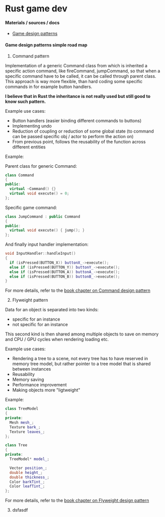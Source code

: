 # Rust game dev

#### Materials / sources / docs 
- [Game design patterns](http://gameprogrammingpatterns.com/contents.html)


#### Game design patterns simple road map
1. Command pattern

Implementation of a generic Command class from which is inherited a specific action 
command, like fireCommand, jumpCommand, so that when a specific command have to
be called, it can be called through parent class. This approach is way more 
flexible, than hard coding some specific commands in for example button handlers.

**I believe that in Rust the inheritance is not really used but still good to 
know such pattern.**

Example use cases:
- Button handlers (easier binding different commands to buttons)
- Implementing undo
- Reduction of coupling or reduction of some global state 
(to command can be passed specific obj / actor to perform the action on)
- From previous point, follows the reusability of the function across different 
entities

Example:

Parent class for generic Command:
```cpp
class Command
{
public:
  virtual ~Command() {}
  virtual void execute() = 0;
};
```

Specific game command:
```cpp
class JumpCommand : public Command
{
public:
  virtual void execute() { jump(); }
};
```

And finally input handler implementation:
```cpp
void InputHandler::handleInput()
{
  if (isPressed(BUTTON_X)) buttonX_->execute();
  else if (isPressed(BUTTON_Y)) buttonY_->execute();
  else if (isPressed(BUTTON_A)) buttonA_->execute();
  else if (isPressed(BUTTON_B)) buttonB_->execute();
}

```
For more details, refer to the [book chapter on Command design pattern](http://gameprogrammingpatterns.com/command.html)

2. Flyweight pattern

Data for an object is separated into two kinds:
* specific for an instance
* not specific for an instance

This second kind is then shared among multiple objects to save on memory and 
CPU / GPU cycles when rendering loading etc.

Example use cases:
- Rendering a tree to a scene, not every tree has to have reserved in memory 
tree model, but rather pointer to a tree model that is shared between instances
- Reusability 
- Memory saving 
- Performance improvement
- Making objects more "ligtweight"

Example:
```cpp
class TreeModel
{
private:
  Mesh mesh_;
  Texture bark_;
  Texture leaves_;
};

class Tree
{
private:
  TreeModel* model_;

  Vector position_;
  double height_;
  double thickness_;
  Color barkTint_;
  Color leafTint_;
};

```

For more details, refer to the [book chapter on Flyweight design pattern](http://gameprogrammingpatterns.com/flyweight.html)

3. dsfasdf
